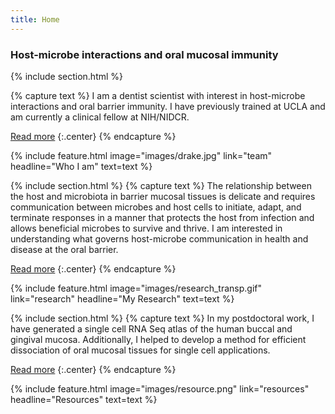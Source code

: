 ```yaml
---
title: Home
---
```


### Host-microbe interactions and oral mucosal immunity

{% include section.html %}

{% capture text %}
I am a dentist scientist with interest in host-microbe interactions and oral barrier immunity. I have previously trained at UCLA and am currently a clinical fellow at NIH/NIDCR.

[Read more](members/drake-williams.html)
{:.center}
{% endcapture %}

{%
  include feature.html
  image="images/drake.jpg"
  link="team"
  headline="Who I am"
  text=text
%}

{% include section.html %}
{% capture text %}
The relationship between the host and microbiota in barrier mucosal tissues is delicate and requires communication between microbes and host cells to initiate, adapt, and terminate responses in a manner that protects the host from infection and allows beneficial microbes to survive and thrive. I am interested in understanding what governs host-microbe communication in health and disease at the oral barrier.

[Read more](research)
{:.center}
{% endcapture %}

{%
  include feature.html
  image="images/research_transp.gif"
  link="research"
  headline="My Research"
  text=text
%}

{% include section.html %}
{% capture text %}
In my postdoctoral work, I have generated a single cell RNA Seq atlas of the human buccal and gingival mucosa. Additionally, I helped to develop a method for efficient dissociation of oral mucosal tissues for single cell applications. 

[Read more](resources)
{:.center}
{% endcapture %}

{%
  include feature.html
  image="images/resource.png"
  link="resources"
  headline="Resources"
  text=text
%}
